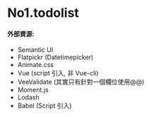 # No1.todolist

#### 外部資源:
* Semantic UI
* Flatpickr (Datetimepicker)
* Animate.css
* Vue (script 引入, 非 Vue-cli)
* VeeValidate (其實只有針對一個欄位使用@@)
* Moment.js
* Lodash
* Babel (Script 引入)
